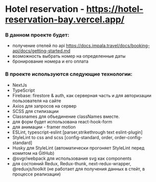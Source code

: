 # Hotel reservation - https://hotel-reservation-bay.vercel.app/

### В данном проекте будет:

- получение отелей по api https://docs.impala.travel/docs/booking-api/docs/getting-started.md
- возможность выбрать номер на определенные даты
- бронирование номера и его оплата

### В проекте используются следующие технологии:

- NextJs
- TypeScript
- Firebase: firestore & auth, как серверная часть и для авторизации пользователя на сайте
- Axios для запросов на сервер
- SCSS для стилизации
- Classnames для объединение classNames вместе.
- для форм будет использована react-hook-form
- для анимации - framer motion
- ESLint, typescript-eslint [parser,strikethrough text eslint-plugin]
- StyleLint to css and scss [config-standard, order, order-config-standard]
- Husky для StyleLint (автоматически прогоняет StyleLint перед комитом на GitHub)
- @svgr/webpack для использования svg как components
- для состояний Redux, Redux-thunk, next-redux-wrapper, @reduxjs/toolkit (не работает для  получения данных в стейт, в процессе реализации)

